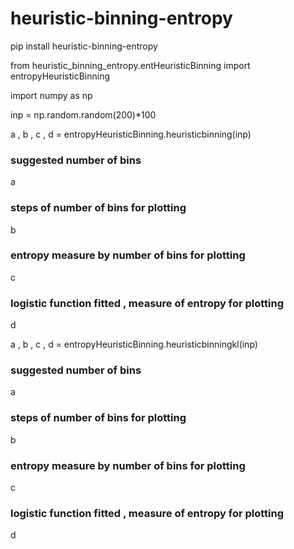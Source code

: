 # heuristic-binning-entropy

pip install heuristic-binning-entropy

from heuristic_binning_entropy.entHeuristicBinning import entropyHeuristicBinning


import numpy as np

inp = np.random.random(200)*100

a , b , c , d = entropyHeuristicBinning.heuristicbinning(inp)

### suggested number of bins
a

### steps of number of bins for plotting
b

### entropy measure by number of bins for plotting
c

### logistic function fitted , measure of entropy for plotting
d


a , b , c , d = entropyHeuristicBinning.heuristicbinningkl(inp)

### suggested number of bins
a

### steps of number of bins for plotting
b

### entropy measure by number of bins for plotting
c

### logistic function fitted , measure of entropy for plotting
d